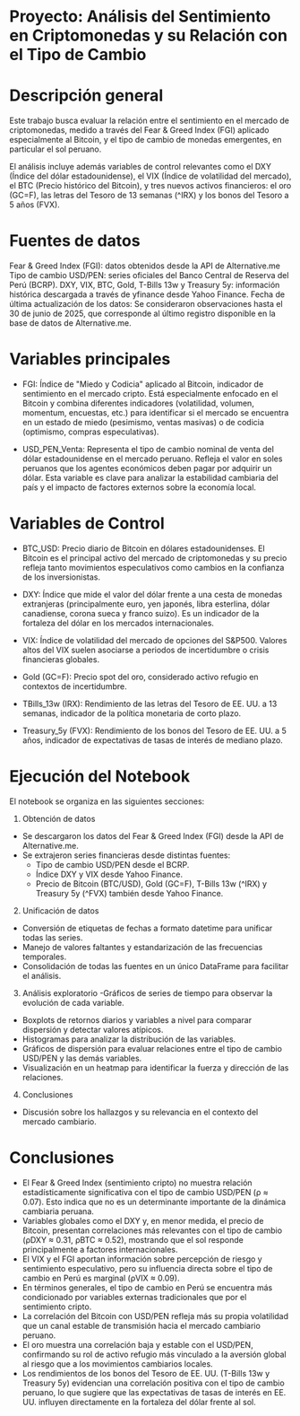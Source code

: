# Proyecto: Análisis del Sentimiento en Criptomonedas y su Relación con el Tipo de Cambio
# Descripción general
Este trabajo busca evaluar la relación entre el sentimiento en el mercado de criptomonedas, medido a través del Fear & Greed Index (FGI) aplicado especialmente al Bitcoin, y el tipo de cambio de monedas emergentes, en particular el sol peruano.

El análisis incluye además variables de control relevantes como el DXY (Índice del dólar estadounidense), el VIX (Índice de volatilidad del mercado), el BTC (Precio histórico del Bitcoin), y tres nuevos activos financieros: el oro  (GC=F), las letras del Tesoro de 13 semanas (^IRX) y los bonos del Tesoro a 5 años (FVX).

# Fuentes de datos
Fear & Greed Index (FGI): datos obtenidos desde la API de Alternative.me
Tipo de cambio USD/PEN: series oficiales del Banco Central de Reserva del Perú (BCRP).
DXY, VIX, BTC, Gold, T-Bills 13w y Treasury 5y: información histórica descargada a través de yfinance desde Yahoo Finance.
Fecha de última actualización de los datos: Se consideraron observaciones hasta el 30 de junio de 2025, que corresponde al último registro disponible en la base de datos de Alternative.me.

# Variables principales
- FGI: Índice de "Miedo y Codicia" aplicado al Bitcoin, indicador de sentimiento en el mercado cripto. Está especialmente enfocado en el Bitcoin y combina diferentes indicadores (volatilidad, volumen, momentum, encuestas, etc.) para identificar si el mercado se encuentra en un estado de miedo (pesimismo, ventas masivas) o de codicia (optimismo, compras especulativas).

- USD_PEN_Venta: Representa el tipo de cambio nominal de venta del dólar estadounidense en el mercado peruano. Refleja el valor en soles peruanos que los agentes económicos deben pagar por adquirir un dólar. Esta variable es clave para analizar la estabilidad cambiaria del país y el impacto de factores externos sobre la economía local.

# Variables de Control
- BTC_USD: Precio diario de Bitcoin en dólares estadounidenses. El Bitcoin es el principal activo del mercado de criptomonedas y su precio refleja tanto movimientos especulativos como cambios en la confianza de los inversionistas.

- DXY: Índice que mide el valor del dólar frente a una cesta de monedas extranjeras (principalmente euro, yen japonés, libra esterlina, dólar canadiense, corona sueca y franco suizo). Es un indicador de la fortaleza del dólar en los mercados internacionales.

- VIX: Índice de volatilidad del mercado de opciones del S&P500. Valores altos del VIX suelen asociarse a periodos de incertidumbre o crisis financieras globales.

- Gold (GC=F): Precio spot del oro, considerado activo refugio en contextos de incertidumbre.

- TBills_13w (IRX): Rendimiento de las letras del Tesoro de EE. UU. a 13 semanas, indicador de la política monetaria de corto plazo.

- Treasury_5y (FVX): Rendimiento de los bonos del Tesoro de EE. UU. a 5 años, indicador de expectativas de tasas de interés de mediano plazo.

# Ejecución del Notebook
El notebook se organiza en las siguientes secciones:

1. Obtención de datos
- Se descargaron los datos del Fear & Greed Index (FGI) desde la API de Alternative.me.
- Se extrajeron series financieras desde distintas fuentes:
  - Tipo de cambio USD/PEN desde el BCRP.
  - Índice DXY y VIX desde Yahoo Finance.
  - Precio de Bitcoin (BTC/USD), Gold (GC=F), T-Bills 13w (^IRX) y Treasury 5y (^FVX) también desde Yahoo Finance.
    
2. Unificación de datos
- Conversión de etiquetas de fechas a formato datetime para unificar todas las series.
- Manejo de valores faltantes y estandarización de las frecuencias temporales.
- Consolidación de todas las fuentes en un único DataFrame para facilitar el análisis.

3. Análisis exploratorio
-Gráficos de series de tiempo para observar la evolución de cada variable.
- Boxplots de retornos diarios y variables a nivel para comparar dispersión y detectar valores atípicos.
- Histogramas para analizar la distribución de las variables.
- Gráficos de dispersión para evaluar relaciones entre el tipo de cambio USD/PEN y las demás variables.
- Visualización en un heatmap para identificar la fuerza y dirección de las relaciones.

4. Conclusiones
- Discusión sobre los hallazgos y su relevancia en el contexto del mercado cambiario.
  
# Conclusiones 
- El Fear & Greed Index (sentimiento cripto) no muestra relación estadísticamente significativa con el tipo de cambio USD/PEN (ρ ≈ 0.07). Esto indica que no es un determinante importante de la dinámica cambiaria peruana.
- Variables globales como el DXY y, en menor medida, el precio de Bitcoin, presentan correlaciones más relevantes con el tipo de cambio (ρDXY ≈ 0.31, ρBTC ≈ 0.52), mostrando que el sol responde principalmente a factores internacionales.
- El VIX y el FGI aportan información sobre percepción de riesgo y sentimiento especulativo, pero su influencia directa sobre el tipo de cambio en Perú es marginal (ρVIX ≈ 0.09).
- En términos generales, el tipo de cambio en Perú se encuentra más condicionado por variables externas tradicionales que por el sentimiento cripto.
- La correlación del Bitcoin con USD/PEN refleja más su propia volatilidad que un canal estable de transmisión hacia el mercado cambiario peruano.
- El oro muestra una correlación baja y estable con el USD/PEN, confirmando su rol de activo refugio más vinculado a la aversión global al riesgo que a los movimientos cambiarios locales.
- Los rendimientos de los bonos del Tesoro de EE. UU. (T-Bills 13w y Treasury 5y) evidencian una correlación positiva con el tipo de cambio peruano, lo que sugiere que las expectativas de tasas de interés en EE. UU. influyen directamente en la fortaleza del dólar frente al sol.
